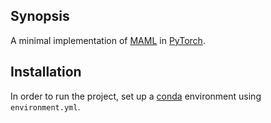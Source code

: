 ## Synopsis
A minimal implementation of [MAML](https://arxiv.org/pdf/1703.03400.pdf) in [PyTorch](https://pytorch.org/).

## Installation
In order to run the project, set up a [conda](https://conda.io/) environment using `environment.yml`. 